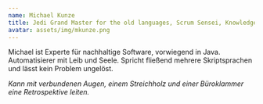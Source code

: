 ```yaml
---
name: Michael Kunze
title: Jedi Grand Master for the old languages, Scrum Sensei, Knowledge Champion.
avatar: assets/img/mkunze.png
---
```


Michael ist Experte für nachhaltige Software, vorwiegend in Java. Automatisierer
mit Leib und Seele. Spricht fließend mehrere Skriptsprachen und lässt kein Problem
ungelöst.

_Kann mit verbundenen Augen, einem Streichholz und einer Büroklammer eine
Retrospektive leiten._
